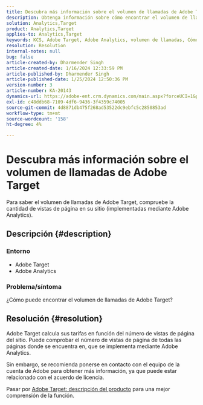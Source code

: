 ```yaml
---
title: Descubra más información sobre el volumen de llamadas de Adobe Target
description: Obtenga información sobre cómo encontrar el volumen de llamadas de Adobe Target. Compruebe la cantidad de vistas de página en el sitio.
solution: Analytics,Target
product: Analytics,Target
applies-to: Analytics,Target
keywords: KCS, Adobe Target, Adobe Analytics, volumen de llamadas, Cómo
resolution: Resolution
internal-notes: null
bug: false
article-created-by: Dharmender Singh
article-created-date: 1/16/2024 12:33:59 PM
article-published-by: Dharmender Singh
article-published-date: 1/25/2024 12:50:36 PM
version-number: 3
article-number: KA-20143
dynamics-url: https://adobe-ent.crm.dynamics.com/main.aspx?forceUCI=1&pagetype=entityrecord&etn=knowledgearticle&id=2c352184-6bb4-ee11-a569-6045bd0065b6
exl-id: c48ddb68-7109-4df6-9436-3f4359c74005
source-git-commit: 4d8871db475f268ad53522dc9ebfc5c2850853ad
workflow-type: tm+mt
source-wordcount: '158'
ht-degree: 4%

---
```


# Descubra más información sobre el volumen de llamadas de Adobe Target


Para saber el volumen de llamadas de Adobe Target, compruebe la cantidad de vistas de página en su sitio (implementadas mediante Adobe Analytics).

## Descripción {#description}


### <b>Entorno</b>

- Adobe Target
- Adobe Analytics


### <b>Problema/síntoma</b>

¿Cómo puede encontrar el volumen de llamadas de Adobe Target?


## Resolución {#resolution}


Adobe Target calcula sus tarifas en función del número de vistas de página del sitio. Puede comprobar el número de vistas de página de todas las páginas donde se encuentra en, que se implementa mediante Adobe Analytics.

Sin embargo, se recomienda ponerse en contacto con el equipo de la cuenta de Adobe para obtener más información, ya que puede estar relacionado con el acuerdo de licencia.

Pasar por [Adobe Target: descripción del producto](https://helpx.adobe.com/jp/legal/product-descriptions/adobe-target.html) para una mejor comprensión de la función.
